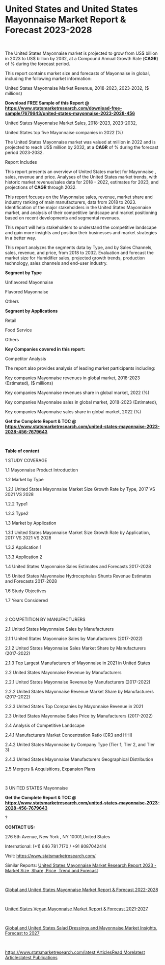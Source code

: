 <h1>United States and United States Mayonnaise Market Report & Forecast 2023-2028</h1><br/><p>The United States Mayonnaise market is projected to grow from US$ billion in 2023 to US$ billion by 2032, at a Compound Annual Growth Rate (<strong>CAGR</strong>) of % during the forecast period.</p>
 
 
 
 <p>This report contains market size and forecasts of Mayonnaise in global, including the following market information:</p>
 
 
 
 <p>United States Mayonnaise Market Revenue, 2018-2023, 2023-2032, ($ millions)</p>
 
 
 
 <p><strong>Download FREE Sample of this Report @ <a href="https://www.statsmarketresearch.com/download-free-sample/7679643/united-states-mayonnaise-2023-2028-456">https://www.statsmarketresearch.com/download-free-sample/7679643/united-states-mayonnaise-2023-2028-456</a></strong></p>
 
 
 
 <p>United States Mayonnaise Market Sales, 2018-2023, 2023-2032,</p>
 
 
 
 <p>United States top five Mayonnaise companies in 2022 (%)</p>
 
 
 
 <p>The United States Mayonnaise market was valued at million in 2022 and is projected to reach US$ million by 2032, at a <strong>CAGR</strong> of % during the forecast period 2023-2032.</p>
 
 
 
 <p>Report Includes</p>
 
 
 
 <p>This report presents an overview of United States market for Mayonnaise , sales, revenue and price. Analyses of the United States market trends, with historic market revenue/sales data for 2018 - 2022, estimates for 2023, and projections of <strong>CAGR</strong> through 2032.</p>
 
 
 
 <p>This report focuses on the Mayonnaise sales, revenue, market share and industry ranking of main manufacturers, data from 2018 to 2023. Identification of the major stakeholders in the United States Mayonnaise market, and analysis of their competitive landscape and market positioning based on recent developments and segmental revenues.</p>
 
 
 
 <p>This report will help stakeholders to understand the competitive landscape and gain more insights and position their businesses and market strategies in a better way.</p>
 
 
 
 <p>This report analyzes the segments data by Type, and by Sales Channels, sales, revenue, and price, from 2018 to 2032. Evaluation and forecast the market size for Humidifier sales, projected growth trends, production technology, sales channels and end-user industry.</p>
 
 
 
 <p><strong>Segment by Type</strong></p>
 
 
 
 <p>Unflavored Mayonnaise</p>
 
 
 
 <p>Flavored Mayonnaise</p>
 
 
 
 <p>Others</p>
 
 
 
 <p><strong>Segment <strong><strong>by Applications</strong></strong></strong></p>
 
 
 
 <p>Retail</p>
 
 
 
 <p>Food Service</p>
 
 
 
 <p>Others</p>
 
 
 
 <p><strong>Key Companies covered in this report:</strong></p>
 
 
 
 <p>Competitor Analysis</p>
 
 
 
 <p>The report also provides analysis of leading market participants including:</p>
 
 
 
 <p>Key companies Mayonnaise revenues in global market, 2018-2023 (Estimated), ($ millions)</p>
 
 
 
 <p>Key companies Mayonnaise revenues share in global market, 2022 (%)</p>
 
 
 
 <p>Key companies Mayonnaise sales in global market, 2018-2023 (Estimated),</p>
 
 
 
 <p>Key companies Mayonnaise sales share in global market, 2022 (%)</p>
 
 
 
 <div><b>Get the Complete Report & TOC @ <a href="https://www.statsmarketresearch.com/united-states-mayonnaise-2023-2028-456-7679643">https://www.statsmarketresearch.com/united-states-mayonnaise-2023-2028-456-7679643</a></b></div>
 
 
 
 <p><br />
 
 <b>Table of content</b></p>
 
 
 
 <p>1 STUDY COVERAGE<br />
 
 1.1 Mayonnaise Product Introduction<br />
 
 1.2 Market by Type<br />
 
 1.2.1 United States Mayonnaise Market Size Growth Rate by Type, 2017 VS 2021 VS 2028<br />
 
 1.2.2 Type1<br />
 
 1.2.3 Type2<br />
 
 1.3 Market by Application<br />
 
 1.3.1 United States Mayonnaise Market Size Growth Rate by Application, 2017 VS 2021 VS 2028<br />
 
 1.3.2 Application 1<br />
 
 1.3.3 Application 2<br />
 
 1.4 United States Mayonnaise Sales Estimates and Forecasts 2017-2028<br />
 
 1.5 United States Mayonnaise Hydrocephalus Shunts Revenue Estimates and Forecasts 2017-2028<br />
 
 1.6 Study Objectives<br />
 
 1.7 Years Considered<br />
 
 <br />
 
 2 COMPETITION BY MANUFACTURERS<br />
 
 2.1 United States Mayonnaise Sales by Manufacturers<br />
 
 2.1.1 United States Mayonnaise Sales by Manufacturers (2017-2022)<br />
 
 2.1.2 United States Mayonnaise Sales Market Share by Manufacturers (2017-2022)<br />
 
 2.1.3 Top Largest Manufacturers of Mayonnaise in 2021 in United States<br />
 
 2.2 United States Mayonnaise Revenue by Manufacturers<br />
 
 2.2.1 United States Mayonnaise Revenue by Manufacturers (2017-2022)<br />
 
 2.2.2 United States Mayonnaise Revenue Market Share by Manufacturers (2017-2022)<br />
 
 2.2.3 United States Top Companies by Mayonnaise Revenue in 2021<br />
 
 2.3 United States Mayonnaise Sales Price by Manufacturers (2017-2022)<br />
 
 2.4 Analysis of Competitive Landscape<br />
 
 2.4.1 Manufacturers Market Concentration Ratio (CR3 and HHI)<br />
 
 2.4.2 United States Mayonnaise by Company Type (Tier 1, Tier 2, and Tier 3)<br />
 
 2.4.3 United States Mayonnaise Manufacturers Geographical Distribution<br />
 
 2.5 Mergers & Acquisitions, Expansion Plans<br />
 
 <br />
 
 3 UNITED STATES Mayonnaise</p>
 
 
 
 <div><b>Get the Complete Report & TOC @ <a href="https://www.statsmarketresearch.com/united-states-mayonnaise-2023-2028-456-7679643">https://www.statsmarketresearch.com/united-states-mayonnaise-2023-2028-456-7679643</a></b></div>
 
 
 
 <p>? </p>
 
 
 
 <p><b>CONTACT US:</b><br />
 
 276 5th Avenue, New York , NY 10001,United States<br />
 
 International: (+1) 646 781 7170 / +91 8087042414<br />
 
 Visit: <a href="https://www.statsmarketresearch.com/">https://www.statsmarketresearch.com/</a><br />
 
 Similar Reports: <a href="https://www.statsmarketresearch.com/united-states-mayonnaise-2023-2028-456-7679643">United States Mayonnaise Market Research Report 2023 - Market Size, Share, Price, Trend and Forecast</a><br />
 
 <br />
 
 <a href="https://www.statsmarketresearch.com/united-states-mayonnaise-2023-2028-456-7679643">Global and United States Mayonnaise Market Report & Forecast 2022-2028</a><br />
 
 <br />
 
 <a href="https://www.statsmarketresearch.com/united-states-mayonnaise-2023-2028-456-7679643">United States Vegan Mayonnaise Market Report & Forecast 2021-2027</a><br />
 
 <br />
 
 <a href="https://www.statsmarketresearch.com/united-states-mayonnaise-2023-2028-456-7679643">Global and United States Salad Dressings and Mayonnaise Market Insights, Forecast to 2027</a><br />
 
 <br />
 
 <a href="https://gyeongbokgung.com">https://www.statsmarketresearch.com/</a><a href="https://hallyeomaritime.com">latest Articles</a><a href="https://jingwansa.com">Read More</a><a href="https://nguoiviet.jp/">latest Articles</a><a href="https://www.intelmarketresearch.com/">latest Publications</a></p>